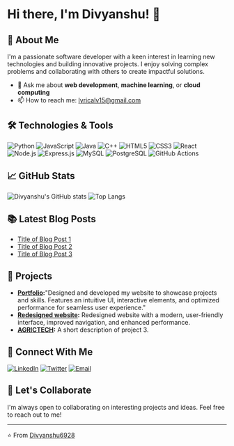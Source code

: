 # Hi there, I'm Divyanshu! 👋

## 🚀 About Me
I'm a passionate software developer with a keen interest in learning new technologies and building innovative projects. I enjoy solving complex problems and collaborating with others to create impactful solutions. 

- 💬 Ask me about **web development**, **machine learning**, or **cloud computing**
- 📫 How to reach me: [lyricalv15@gmail.com](mailto:[lyricalv15@gmail.com])

## 🛠️ Technologies & Tools
![Python](https://img.shields.io/badge/Python-3776AB?style=for-the-badge&logo=python&logoColor=white)
![JavaScript](https://img.shields.io/badge/JavaScript-F7DF1E?style=for-the-badge&logo=javascript&logoColor=black)
![Java](https://img.shields.io/badge/Java-007396?style=for-the-badge&logo=java&logoColor=white)
![C++](https://img.shields.io/badge/C++-00599C?style=for-the-badge&logo=c%2B%2B&logoColor=white)
![HTML5](https://img.shields.io/badge/HTML5-E34F26?style=for-the-badge&logo=html5&logoColor=white)
![CSS3](https://img.shields.io/badge/CSS3-1572B6?style=for-the-badge&logo=css3&logoColor=white)
![React](https://img.shields.io/badge/React-20232A?style=for-the-badge&logo=react&logoColor=61DAFB)
![Node.js](https://img.shields.io/badge/Node.js-339933?style=for-the-badge&logo=nodedotjs&logoColor=white)
![Express.js](https://img.shields.io/badge/Express.js-000000?style=for-the-badge&logo=express&logoColor=white)
![MySQL](https://img.shields.io/badge/MySQL-4479A1?style=for-the-badge&logo=mysql&logoColor=white)
![PostgreSQL](https://img.shields.io/badge/PostgreSQL-336791?style=for-the-badge&logo=postgresql&logoColor=white)
![GitHub Actions](https://img.shields.io/badge/GitHub_Actions-2088FF?style=for-the-badge&logo=githubactions&logoColor=white)

## 📈 GitHub Stats
![Divyanshu's GitHub stats](https://github-readme-stats.vercel.app/api?username=Divyanshu6928&show_icons=true&theme=radical)
![Top Langs](https://github-readme-stats.vercel.app/api/top-langs/?username=Divyanshu6928&layout=compact&theme=radical)

## 📚 Latest Blog Posts
<!-- BLOG-POST-LIST:START -->
- [Title of Blog Post 1](https://example.com/blog1)
- [Title of Blog Post 2](https://example.com/blog2)
- [Title of Blog Post 3](https://example.com/blog3)
<!-- BLOG-POST-LIST:END -->

## 📝 Projects
- **[Portfolio](https://itsdg.vercel.app/):**"Designed and developed my website to showcase projects and skills. Features an intuitive UI, interactive elements, and optimized performance for seamless user experience."
- **[Redesigned website](https://sidcupfamily.vercel.app/):** Redesigned website with a modern, user-friendly interface, improved navigation, and enhanced performance.
- **[AGRICTECH](https://shorturl.at/jaBxw):** A short description of project 3.

## 💼 Connect With Me
[![LinkedIn](https://img.shields.io/badge/LinkedIn-0A66C2?style=for-the-badge&logo=linkedin&logoColor=white)](https://www.linkedin.com/in/divyanshu)
[![Twitter](https://img.shields.io/badge/Twitter-1DA1F2?style=for-the-badge&logo=twitter&logoColor=white)](https://twitter.com/Divyanshu6928)
[![Email](https://img.shields.io/badge/Email-D14836?style=for-the-badge&logo=gmail&logoColor=white)](mailto:divyanshu@example.com)

## 🤝 Let's Collaborate
I'm always open to collaborating on interesting projects and ideas. Feel free to reach out to me!

---

⭐️ From [Divyanshu6928](https://github.com/Divyanshu6928)
